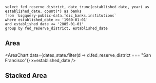 ```dates_state
select fed_reserve_district, date_trunc(established_date, year) as established_date, count(*) as banks
from `bigquery-public-data.fdic_banks.institutions`
where established_date >= '1960-01-01'
and established_date <= '2005-01-01'
group by fed_reserve_district, established_date
```

## Area

<AreaChart
data={dates_state.filter(d => d.fed_reserve_district === "San Francisco")}
x=established_date
/>

## Stacked Area

<AreaChart 
    data={dates_state} 
    x=established_date 
    y=banks 
    series=fed_reserve_district
/>
